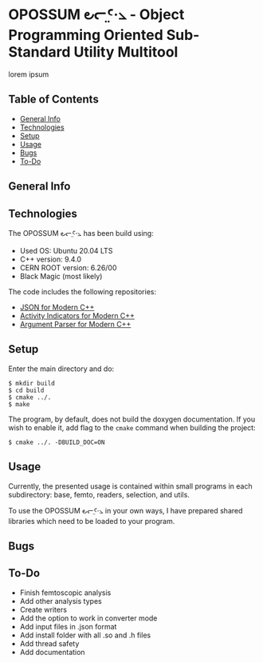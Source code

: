 # OPOSSUM ౿ᓕ ̤Ꜥ·⦣ - Object Programming Oriented Sub-Standard Utility Multitool

lorem ipsum

## Table of Contents
* [General Info](#general-info)
* [Technologies](#technologies)
* [Setup](#setup)
* [Usage](#usage)
* [Bugs](#bugs)
* [To-Do](#to-do)

## General Info


## Technologies

The OPOSSUM ౿ᓕ ̤Ꜥ·⦣ has been build using:
- Used OS: Ubuntu 20.04 LTS
- C++ version: 9.4.0
- CERN ROOT version: 6.26/00
- Black Magic (most likely)

The code includes the following repositories: 
- [JSON for Modern C++](https://github.com/nlohmann/json)
- [Activity Indicators for Modern C++](https://github.com/p-ranav/indicators)
- [Argument Parser for Modern C++ ](https://github.com/p-ranav/argparse)

## Setup

Enter the main directory and do:
```
$ mkdir build
$ cd build
$ cmake ../.
$ make
```
The program, by default, does not build the doxygen documentation. If you wish to enable it, add flag to the `cmake` command when building the project:
```
$ cmake ../. -DBUILD_DOC=ON
``` 

## Usage

Currently, the presented usage is contained within small programs in each subdirectory: base, femto, readers, selection, and utils.

To use the OPOSSUM ౿ᓕ ̤Ꜥ·⦣ in your own ways, I have prepared shared libraries which need to be loaded to your program.

## Bugs

## To-Do

- Finish femtoscopic analysis
- Add other analysis types
- Create writers
- Add the option to work in converter mode
- Add input files in .json format
- Add install folder with all .so and .h files
- Add thread safety
- Add documentation